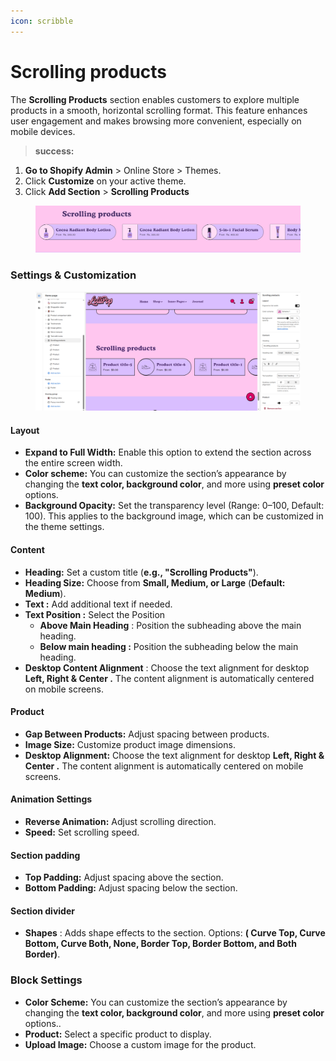 ```yaml
---
icon: scribble
---
```


# Scrolling products

The **Scrolling Products** section enables customers to explore multiple products in a smooth, horizontal scrolling format. This feature enhances user engagement and makes browsing more convenient, especially on mobile devices.

> **success:** 
1. **Go to Shopify Admin** > Online Store > Themes.
2. Click **Customize** on your active theme.
3. Click **Add Section** > **Scrolling Products**&#x20;


<figure><img src="../.gitbook/assets/Screenshot_24.jpg" alt=""><figcaption></figcaption></figure>

### **Settings & Customization**

<figure><img src="../.gitbook/assets/scrolling.png" alt=""><figcaption></figcaption></figure>

#### **Layout** <a href="#layout" id="layout"></a>

* **Expand to Full Width:** Enable this option to extend the section across the entire screen width.
* **Color scheme:** You can customize the section’s appearance by changing the **text color, background color**, and more using **preset color** options.
* **Background Opacity:** Set the transparency level (Range: 0–100, Default: 100). This applies to the background image, which can be customized in the theme settings.

#### Content  <a href="#content-settings" id="content-settings"></a>

* **Heading:** Set a custom title (**e.g., "Scrolling Products"**).
* **Heading Size:** Choose from **Small, Medium, or Large** (**Default: Medium**).
* **Text :** Add additional text if needed.
* **Text Position :** Select the Position
  * **Above Main Heading** : Position the subheading above the main heading.
  * **Below main heading :** Position the subheading below the main heading.
* **Desktop Content Alignment** : Choose the text alignment for desktop **Left, Right & Center .** The content alignment is automatically centered on mobile screens.

#### **Product**&#x20;

* **Gap Between Products:** Adjust spacing between products.&#x20;
* **Image Size:** Customize product image dimensions.
* **Desktop Alignment:** Choose the text alignment for desktop **Left, Right & Center .** The content alignment is automatically centered on mobile screens.

#### **Animation Settings**

* **Reverse Animation:** Adjust scrolling direction.
* **Speed:** Set scrolling speed.

#### Section padding <a href="#section-padding" id="section-padding"></a>

* **Top Padding:** Adjust spacing above the section.
* **Bottom Padding:** Adjust spacing below the section.

#### Section divider

* **Shapes** : Adds shape effects to the section. Options: **( Curve Top, Curve Bottom, Curve Both, None, Border Top, Border Bottom, and Both Border)**.

### **Block Settings**

* **Color Scheme:**  You can customize the section’s appearance by changing the **text color, background color**, and more using **preset color** options..
* **Product:** Select a specific product to display.
* **Upload Image:** Choose a custom image for the product.

